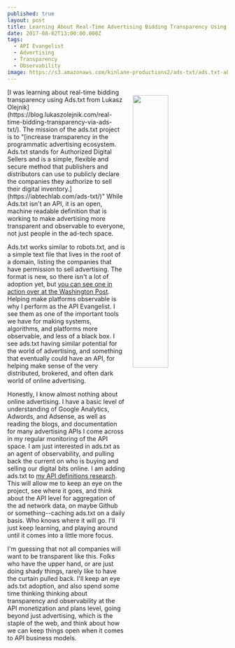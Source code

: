 ```yaml
---
published: true
layout: post
title: Learning About Real-Time Advertising Bidding Transparency Using Ads.txt
date: 2017-08-02T13:00:00.000Z
tags:
  - API Evangelist
  - Advertising
  - Transparency
  - Observability
image: https://s3.amazonaws.com/kinlane-productions2/ads-txt/ads.txt-about.png
---
```

<p><a href="https://iabtechlab.com/ads-txt/"><img src="https://s3.amazonaws.com/kinlane-productions2/ads-txt/ads.txt-about.png" align="right" width="40%" style="padding: 15px;" /></a></p>[I was learning about real-time bidding transparency using Ads.txt from Lukasz Olejnik](https://blog.lukaszolejnik.com/real-time-bidding-transparency-via-ads-txt/). The mission of the ads.txt project is to "[increase transparency in the programmatic advertising ecosystem. Ads.txt stands for Authorized Digital Sellers and is a simple, flexible and secure method that publishers and distributors can use to publicly declare the companies they authorize to sell their digital inventory.](https://iabtechlab.com/ads-txt/)" While Ads.txt isn't an API, it is an open, machine readable definition that is working to make advertising more transparent and observable to everyone, not just people in the ad-tech space.

Ads.txt works similar to robots.txt, and is a simple text file that lives in the root of a domain, listing the companies that have permission to sell advertising. The format is new, so there isn't a lot of adoption yet, but [you can see one in action over at the Washington Post](https://www.washingtonpost.com/ads.txt). Helping make platforms observable is why I perform as the API Evangelist. I see them as one of the important tools we have for making systems, algorithms, and platforms more observable, and less of a black box. I see ads.txt having similar potential for the world of advertising, and something that eventually could have an API, for helping make sense of the very distributed, brokered, and often dark world of online advertising.

Honestly, I know almost nothing about online advertising. I have a basic level of understanding of Google Analytics, Adwords, and Adsense, as well as reading the blogs, and documentation for many advertising APIs I come across in my regular monitoring of the API space. I am just interested in ads.txt as an agent of observability, and pulling back the current on who is buying and selling our digital bits online. I am adding ads.txt to [my API definitions research](http://definitions.apievangelist.com/). This will allow me to keep an eye on the project, see where it goes, and think about the API level for aggregation of the ad network data, on maybe Github or something--caching ads.txt on a daily basis. Who knows where it will go. I'll just keep learning, and playing around until it comes into a little more focus.

I'm guessing that not all companies will want to be transparent like this. Folks who have the upper hand, or are just doing shady things, rarely like to have the curtain pulled back. I'll keep an eye ads.txt adoption, and also spend some time thinking thinking about transparency and observability at the API monetization and plans level, going beyond just advertising, which is the staple of the web, and think about how we can keep things open when it comes to API business models.
